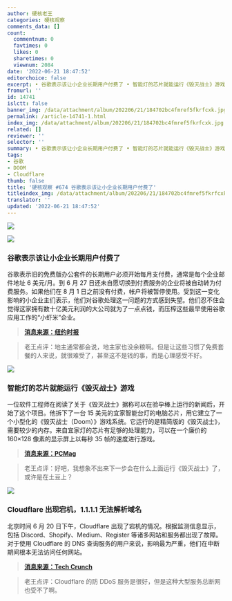 ```yaml
---
author: 硬核老王
categories: 硬核观察
comments_data: []
count:
  commentnum: 0
  favtimes: 0
  likes: 0
  sharetimes: 0
  viewnum: 2084
date: '2022-06-21 18:47:52'
editorchoice: false
excerpt: • 谷歌表示该让小企业长期用户付费了 • 智能灯的芯片就能运行《毁灭战士》游戏 • Cloudflare 出现宕机，1.1.1.1 无法解析域名
fromurl: ''
id: 14741
islctt: false
banner_img: /data/attachment/album/202206/21/184702bc4fmref5fkrfcxk.jpg
permalink: /article-14741-1.html
index_img: /data/attachment/album/202206/21/184702bc4fmref5fkrfcxk.jpg
related: []
reviewer: ''
selector: ''
summary: • 谷歌表示该让小企业长期用户付费了 • 智能灯的芯片就能运行《毁灭战士》游戏 • Cloudflare 出现宕机，1.1.1.1 无法解析域名
tags:
- 谷歌
- DOOM
- Cloudflare
thumb: false
title: '硬核观察 #674 谷歌表示该让小企业长期用户付费了'
titleindex_img: /data/attachment/album/202206/21/184702bc4fmref5fkrfcxk.jpg
translator: ''
updated: '2022-06-21 18:47:52'
---
```


![](/data/attachment/album/202206/21/184702bc4fmref5fkrfcxk.jpg)


![](/data/attachment/album/202206/21/184712m1t959hycpc9tihr.jpg)


### 谷歌表示该让小企业长期用户付费了


谷歌表示旧的免费版办公套件的长期用户必须开始每月支付费，通常是每个企业邮件地址 6 美元/月。到 6 月 27 日还未自愿切换到付费服务的企业将被自动转为付费服务。如果他们在 8 月 1 日之前没有付费，帐户将被暂停使用。受到这一变化影响的小企业主们表示，他们对谷歌处理这一问题的方式感到失望。他们忍不住会觉得这家拥有数十亿美元利润的大公司就为了一点点钱，而压榨这些最早使用谷歌应用工作的“小虾米”企业。



> 
> **[消息来源：纽约时报](https://www.nytimes.com/2022/06/20/technology/google-gsuite-small-business-fee.html)**
> 
> 
> 



> 
> 老王点评：地主通常都会说，地主家也没余粮啊。但是让这些习惯了免费套餐的人来说，就很难受了，甚至这不是钱的事，而是心理感受不好。
> 
> 
> 


![](/data/attachment/album/202206/21/184725ii1kwbdk5dygjew0.jpg)


### 智能灯的芯片就能运行《毁灭战士》游戏


一位软件工程师在阅读了关于《毁灭战士》据称可以在验孕棒上运行的新闻后，开始了这个项目。他拆下了一台 15 美元的宜家智能台灯的电脑芯片，用它建立了一个小型化的《毁灭战士（Doom）》游戏系统。它运行的是精简版的《毁灭战士》，需要较少的内存。来自宜家灯的芯片有足够的处理能力，可以在一个廉价的 160×128 像素的显示屏上以每秒 35 帧的速度进行游戏。



> 
> **[消息来源：PCMag](https://uk.pcmag.com/games/133930/you-can-run-doom-on-a-chip-from-a-15-ikea-smart-lamp)**
> 
> 
> 



> 
> 老王点评：好吧，我想象不出来下一步会在什么上面运行《毁灭战士》了，或许是在土豆上？
> 
> 
> 


![](/data/attachment/album/202206/21/184737p37pgzd2d7lyqpql.jpg)


### Cloudflare 出现宕机，1.1.1.1 无法解析域名


北京时间 6 月 20 日下午，Cloudflare 出现了宕机的情况。根据监测信息显示，包括 Discord、Shopify、Medium、Register 等诸多网站和服务都出现了故障。对于使用 Cloudflare 的 DNS 查询服务的用户来说，影响最为严重，他们在中断期间根本无法访问任何网站。



> 
> **[消息来源：Tech Crunch](https://techcrunch.com/2022/06/20/cloudflare-outage-knocks-popular-services-offline/)**
> 
> 
> 



> 
> 老王点评：Cloudflare 的防 DDoS 服务是很好，但是这种大型服务总断网也受不了啊。
> 
> 
>